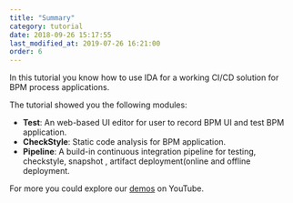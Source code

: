 ```yaml
---
title: "Summary"
category: tutorial
date: 2018-09-26 15:17:55
last_modified_at: 2019-07-26 16:21:00
order: 6
---
```


In this tutorial you know how to use IDA for a working CI/CD solution for BPM process applications.

The tutorial showed you the following modules:

* **Test**: An web-based UI editor for user to record BPM UI and test BPM application.
* **CheckStyle**: Static code analysis for BPM application.
* **Pipeline**: A build-in continuous integration pipeline for testing, checkstyle, snapshot , artifact deployment(online and offline deployment.

For more you could explore our [demos](https://www.youtube.com/playlist?list=PLvnkIpbV-59aKdOujdn30R7KRZ0qLd8Cg) on YouTube.


